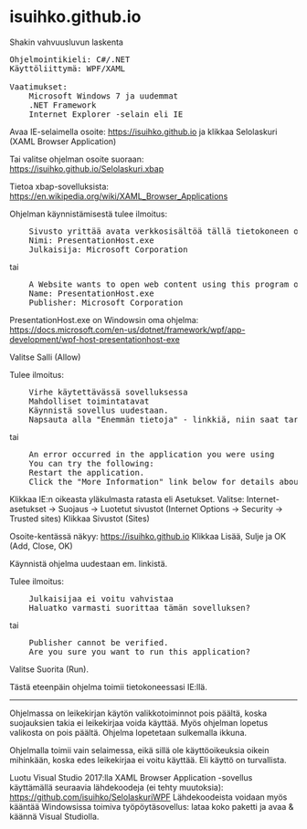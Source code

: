 # isuihko.github.io

Shakin vahvuusluvun laskenta

<PRE>
Ohjelmointikieli: C#/.NET
Käyttöliittymä: WPF/XAML

Vaatimukset:
    Microsoft Windows 7 ja uudemmat
    .NET Framework
    Internet Explorer -selain eli IE
</PRE>

Avaa IE-selaimella osoite:
    https://isuihko.github.io
ja klikkaa Selolaskuri (XAML Browser Application)

Tai valitse ohjelman osoite suoraan:
    https://isuihko.github.io/Selolaskuri.xbap

Tietoa xbap-sovelluksista:
https://en.wikipedia.org/wiki/XAML_Browser_Applications

Ohjelman käynnistämisestä tulee ilmoitus:
<PRE>
    Sivusto yrittää avata verkkosisältöä tällä tietokoneen ohjelmalla
    Nimi: PresentationHost.exe
    Julkaisija: Microsoft Corporation
</PRE>
tai
<PRE>
    A Website wants to open web content using this program on your computer
    Name: PresentationHost.exe
    Publisher: Microsoft Corporation
</PRE>
    
PresentationHost.exe on Windowsin oma ohjelma:
https://docs.microsoft.com/en-us/dotnet/framework/wpf/app-development/wpf-host-presentationhost-exe


Valitse Salli (Allow)

Tulee ilmoitus:
<PRE>
    Virhe käytettävässä sovelluksessa
    Mahdolliset toimintatavat
    Käynnistä sovellus uudestaan.
    Napsauta alla "Enemmän tietoja" - linkkiä, niin saat tarkempia tietoja virheestä.
</PRE>
tai
<PRE>
    An error occurred in the application you were using
    You can try the following:
    Restart the application. 
    Click the "More Information" link below for details about this error. 
</PRE>    

Klikkaa IE:n oikeasta yläkulmasta ratasta eli Asetukset.
Valitse: Internet-asetukset -> Suojaus -> Luotetut sivustot (Internet Options -> Security -> Trusted sites)
Klikkaa Sivustot (Sites)

Osoite-kentässä näkyy:  https://isuihko.github.io
Klikkaa Lisää, Sulje ja OK (Add, Close, OK)

Käynnistä ohjelma uudestaan em. linkistä.

Tulee ilmoitus:
<PRE>
    Julkaisijaa ei voitu vahvistaa
    Haluatko varmasti suorittaa tämän sovelluksen?
</PRE>    
tai
<PRE>
    Publisher cannot be verified.
    Are you sure you want to run this application?
</PRE>

Valitse Suorita (Run).

Tästä eteenpäin ohjelma toimii tietokoneessasi IE:llä.

-----

Ohjelmassa on leikekirjan käytön valikkotoiminnot pois päältä, koska suojauksien takia ei leikekirjaa voida käyttää.
Myös ohjelman lopetus valikosta on pois päältä. Ohjelma lopetetaan sulkemalla ikkuna.

Ohjelmalla toimii vain selaimessa, eikä sillä ole käyttöoikeuksia oikein mihinkään, koska edes leikekirjaa ei voitu käyttää.
Eli käyttö on turvallista.

Luotu Visual Studio 2017:lla XAML Browser Application -sovellus käyttämällä seuraavia lähdekoodeja (ei tehty muutoksia):
https://github.com/isuihko/SelolaskuriWPF
Lähdekoodeista voidaan myös kääntää Windowsissa toimiva työpöytäsovellus: lataa koko paketti ja avaa & käännä Visual Studiolla.
